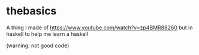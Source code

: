 # thebasics
A thing I made of https://www.youtube.com/watch?v=zp4BMR88260 but in haskell to help me learn a haskell

(warning: not good code)
